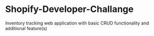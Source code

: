 # Shopify-Developer-Challange
Inventory tracking web application with basic CRUD functionality and additional feature(s)
